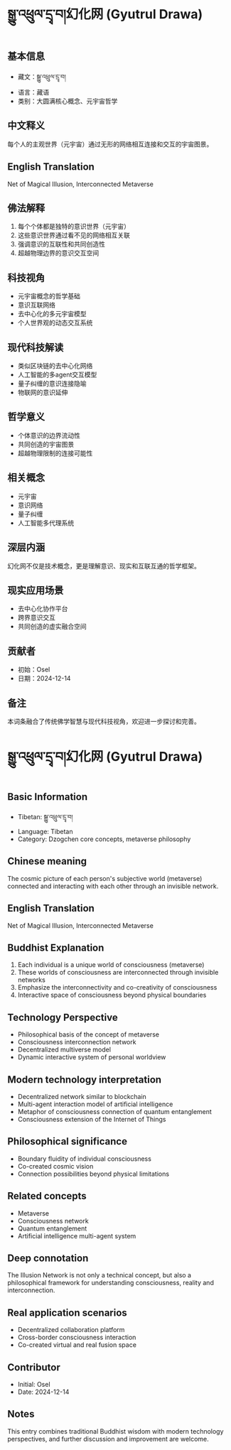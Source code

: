 # སྒྱུ་འཕྲུལ་དྲྭ་བ།幻化网 (Gyutrul Drawa)

## 基本信息
- 藏文：སྒྱུ་འཕྲུལ་དྲྭ་བ།
- 语言：藏语
- 类别：大圆满核心概念、元宇宙哲学

## 中文释义
每个人的主观世界（元宇宙）通过无形的网络相互连接和交互的宇宙图景。

## English Translation
Net of Magical Illusion, Interconnected Metaverse

## 佛法解释
1. 每个个体都是独特的意识世界（元宇宙）
2. 这些意识世界通过看不见的网络相互关联
3. 强调意识的互联性和共同创造性
4. 超越物理边界的意识交互空间

## 科技视角
- 元宇宙概念的哲学基础
- 意识互联网络
- 去中心化的多元宇宙模型
- 个人世界观的动态交互系统

## 现代科技解读
- 类似区块链的去中心化网络
- 人工智能的多agent交互模型
- 量子纠缠的意识连接隐喻
- 物联网的意识延伸

## 哲学意义
- 个体意识的边界流动性
- 共同创造的宇宙图景
- 超越物理限制的连接可能性

## 相关概念
- 元宇宙
- 意识网络
- 量子纠缠
- 人工智能多代理系统

## 深层内涵
幻化网不仅是技术概念，更是理解意识、现实和互联互通的哲学框架。

## 现实应用场景
- 去中心化协作平台
- 跨界意识交互
- 共同创造的虚实融合空间

## 贡献者
- 初始：Osel
- 日期：2024-12-14

## 备注
本词条融合了传统佛学智慧与现代科技视角，欢迎进一步探讨和完善。

# སྒྱུ་འཕྲུལ་དྲྭ་བ།幻化网 (Gyutrul Drawa)

## Basic Information
- Tibetan: སྒྱུ་འཕྲུལ་དྲྭ་བ།
- Language: Tibetan
- Category: Dzogchen core concepts, metaverse philosophy

## Chinese meaning
The cosmic picture of each person's subjective world (metaverse) connected and interacting with each other through an invisible network.

## English Translation
Net of Magical Illusion, Interconnected Metaverse

## Buddhist Explanation
1. Each individual is a unique world of consciousness (metaverse)
2. These worlds of consciousness are interconnected through invisible networks
3. Emphasize the interconnectivity and co-creativity of consciousness
4. Interactive space of consciousness beyond physical boundaries

## Technology Perspective
- Philosophical basis of the concept of metaverse
- Consciousness interconnection network
- Decentralized multiverse model
- Dynamic interactive system of personal worldview

## Modern technology interpretation
- Decentralized network similar to blockchain
- Multi-agent interaction model of artificial intelligence
- Metaphor of consciousness connection of quantum entanglement
- Consciousness extension of the Internet of Things

## Philosophical significance
- Boundary fluidity of individual consciousness
- Co-created cosmic vision
- Connection possibilities beyond physical limitations

## Related concepts
- Metaverse
- Consciousness network
- Quantum entanglement
- Artificial intelligence multi-agent system

## Deep connotation
The Illusion Network is not only a technical concept, but also a philosophical framework for understanding consciousness, reality and interconnection.

## Real application scenarios
- Decentralized collaboration platform
- Cross-border consciousness interaction
- Co-created virtual and real fusion space

## Contributor
- Initial: Osel
- Date: 2024-12-14

## Notes
This entry combines traditional Buddhist wisdom with modern technology perspectives, and further discussion and improvement are welcome.

